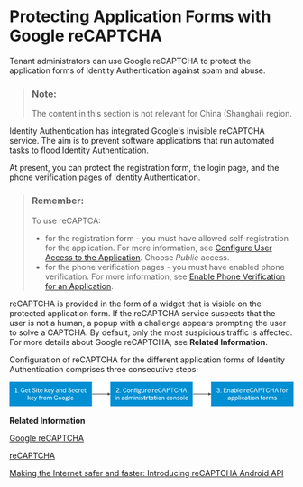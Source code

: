 <!-- loiob84ce17a2e264eaba644723339cb2f93 -->

# Protecting Application Forms with Google reCAPTCHA

Tenant administrators can use Google reCAPTCHA to protect the application forms of Identity Authentication against spam and abuse.

> ### Note:  
> The content in this section is not relevant for China \(Shanghai\) region.

Identity Authentication has integrated Google's Invisible reCAPTCHA service. The aim is to prevent software applications that run automated tasks to flood Identity Authentication.

At present, you can protect the registration form, the login page, and the phone verification pages of Identity Authentication.

> ### Remember:  
> To use reCAPTCA:
> 
> -   for the registration form - you must have allowed self-registration for the application. For more information, see [Configure User Access to the Application](configure-user-access-to-the-application-8b147c4.md). Choose *Public* access.
> -   for the phone verification pages - you must have enabled phone verification. For more information, see [Enable Phone Verification for an Application](enable-phone-verification-for-an-application-24c9b51.md).

reCAPTCHA is provided in the form of a widget that is visible on the protected application form. If the reCAPTCHA service suspects that the user is not a human, a popup with a challenge appears prompting the user to solve a CAPTCHA. By default, only the most suspicious traffic is affected. For more details about Google reCAPTCHA, see **Related Information**.

Configuration of reCAPTCHA for the different application forms of Identity Authentication comprises three consecutive steps:



![](images/Image_Map_Google_Recaptcha_a780c4b.png)

**Related Information**  


[Google reCAPTCHA](https://www.google.com/recaptcha/intro/android.html#the-recaptcha-advantage)

[reCAPTCHA](https://developers.google.com/recaptcha/)

[Making the Internet safer and faster: Introducing reCAPTCHA Android API](https://webmasters.googleblog.com/2017/06/making-internet-safer-and-faster.html)

